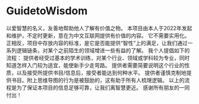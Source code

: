 # GuidetoWisdom
以爱智慧的名义，友善地帮助他人了解有价值之物。
本项目由本人于2022年发起和维护，不定时更新，意在为中文互联网提供有价值的内容。
它不需要实用化。正相反，项目中存放内容的标准，是它是否能提供“智性”上的满足，让我们通过一系列逻辑链条，对某个之前陌生的领域增进一些有益的了解。
我个人提倡如下的流程：
提供者经受过基本的学术训练，对某个行业、领域或学科较为专业，同时知道怎样入门较为适宜，能使新手少走弯路。
提供者需要简要说明这个行业的性质，以及接受所提供书目/信息后，接受者能达到何种水平。
提供者谨慎克制地提供书目。附上思维导图的行为是被鼓励的，这有助于所有人梳理逻辑。
以上的流程是为了保证本项目的信息足够可靠，让我们离智慧更近。
感谢所有朋友的一同付出！

